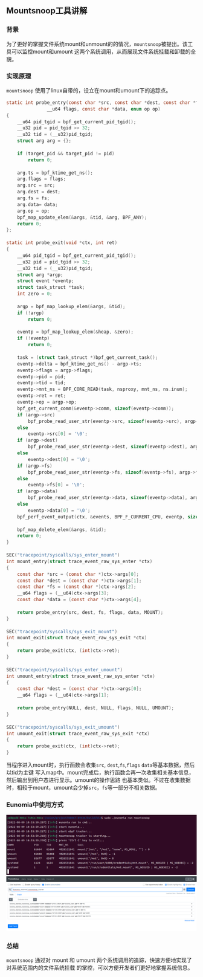 ## Mountsnoop工具讲解

### 背景
为了更好的掌握文件系统mount和unmount的的情况，`mountsnoop`被提出。该工具可以监控mount和umount
这两个系统调用，从而展现文件系统挂载和卸载的全貌。

### 实现原理
`mountsnoop` 使用了linux自带的，设立在mount和umount下的追踪点。
```c
static int probe_entry(const char *src, const char *dest, const char *fs,
		       __u64 flags, const char *data, enum op op)
{
	__u64 pid_tgid = bpf_get_current_pid_tgid();
	__u32 pid = pid_tgid >> 32;
	__u32 tid = (__u32)pid_tgid;
	struct arg arg = {};

	if (target_pid && target_pid != pid)
		return 0;

	arg.ts = bpf_ktime_get_ns();
	arg.flags = flags;
	arg.src = src;
	arg.dest = dest;
	arg.fs = fs;
	arg.data= data;
	arg.op = op;
	bpf_map_update_elem(&args, &tid, &arg, BPF_ANY);
	return 0;
};

static int probe_exit(void *ctx, int ret)
{
	__u64 pid_tgid = bpf_get_current_pid_tgid();
	__u32 pid = pid_tgid >> 32;
	__u32 tid = (__u32)pid_tgid;
	struct arg *argp;
	struct event *eventp;
	struct task_struct *task;
	int zero = 0;

	argp = bpf_map_lookup_elem(&args, &tid);
	if (!argp)
		return 0;

	eventp = bpf_map_lookup_elem(&heap, &zero);
	if (!eventp)
		return 0;

	task = (struct task_struct *)bpf_get_current_task();
	eventp->delta = bpf_ktime_get_ns() - argp->ts;
	eventp->flags = argp->flags;
	eventp->pid = pid;
	eventp->tid = tid;
	eventp->mnt_ns = BPF_CORE_READ(task, nsproxy, mnt_ns, ns.inum);
	eventp->ret = ret;
	eventp->op = argp->op;
	bpf_get_current_comm(&eventp->comm, sizeof(eventp->comm));
	if (argp->src)
		bpf_probe_read_user_str(eventp->src, sizeof(eventp->src), argp->src);
	else
		eventp->src[0] = '\0';
	if (argp->dest)
		bpf_probe_read_user_str(eventp->dest, sizeof(eventp->dest), argp->dest);
	else
		eventp->dest[0] = '\0';
	if (argp->fs)
		bpf_probe_read_user_str(eventp->fs, sizeof(eventp->fs), argp->fs);
	else
		eventp->fs[0] = '\0';
	if (argp->data)
		bpf_probe_read_user_str(eventp->data, sizeof(eventp->data), argp->data);
	else
		eventp->data[0] = '\0';
	bpf_perf_event_output(ctx, &events, BPF_F_CURRENT_CPU, eventp, sizeof(*eventp));

	bpf_map_delete_elem(&args, &tid);
	return 0;
}

SEC("tracepoint/syscalls/sys_enter_mount")
int mount_entry(struct trace_event_raw_sys_enter *ctx)
{
	const char *src = (const char *)ctx->args[0];
	const char *dest = (const char *)ctx->args[1];
	const char *fs = (const char *)ctx->args[2];
	__u64 flags = (__u64)ctx->args[3];
	const char *data = (const char *)ctx->args[4];

	return probe_entry(src, dest, fs, flags, data, MOUNT);
}

SEC("tracepoint/syscalls/sys_exit_mount")
int mount_exit(struct trace_event_raw_sys_exit *ctx)
{
	return probe_exit(ctx, (int)ctx->ret);
}

SEC("tracepoint/syscalls/sys_enter_umount")
int umount_entry(struct trace_event_raw_sys_enter *ctx)
{
	const char *dest = (const char *)ctx->args[0];
	__u64 flags = (__u64)ctx->args[1];

	return probe_entry(NULL, dest, NULL, flags, NULL, UMOUNT);
}

SEC("tracepoint/syscalls/sys_exit_umount")
int umount_exit(struct trace_event_raw_sys_exit *ctx)
{
	return probe_exit(ctx, (int)ctx->ret);
}
```
当程序进入mount时，执行函数会收集`src`, `dest`,`fs`,`flags` `data`等基本数据，然后以tid为主键
写入map中。mount完成后，执行函数会再一次收集相关基本信息，然后输出到用户态进行显示。umount的操作思路
也基本类似。不过在收集数据时，相较于mount，umount会少掉`src`，`fs`等一部分不相关数据。


### Eunomia中使用方式

![result](../imgs/mountsnoop.jpg)
![result](../imgs/mountsnoop-prometheus.png)


### 总结
`mountsnoop` 通过对 mount 和 umount 两个系统调用的追踪，快速方便地实现了对系统范围内的文件系统挂载
的掌控，可以方便开发者们更好地掌握系统信息。